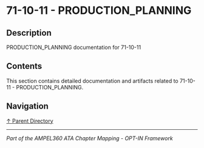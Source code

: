 # 71-10-11 - PRODUCTION_PLANNING

## Description

PRODUCTION_PLANNING documentation for 71-10-11

## Contents

This section contains detailed documentation and artifacts related to 71-10-11 - PRODUCTION_PLANNING.

## Navigation

[↑ Parent Directory](../README.md)

---

*Part of the AMPEL360 ATA Chapter Mapping - OPT-IN Framework*
